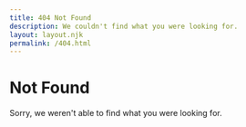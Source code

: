 ```yaml
---
title: 404 Not Found
description: We couldn't find what you were looking for.
layout: layout.njk
permalink: /404.html
---
```


# Not Found

Sorry, we weren't able to find what you were looking for.
